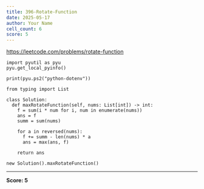 ```yaml
---
title: 396-Rotate-Function
date: 2025-05-17
author: Your Name
cell_count: 6
score: 5
---
```


https://leetcode.com/problems/rotate-function


```
import pyutil as pyu
pyu.get_local_pyinfo()
```


```
print(pyu.ps2("python-dotenv"))
```


```
from typing import List
```


```
class Solution:
  def maxRotateFunction(self, nums: List[int]) -> int:
    f = sum(i * num for i, num in enumerate(nums))
    ans = f
    summ = sum(nums)

    for a in reversed(nums):
      f += summ - len(nums) * a
      ans = max(ans, f)

    return ans
```


```
new Solution().maxRotateFunction()
```


---
**Score: 5**
